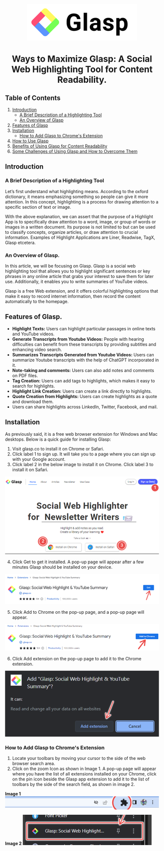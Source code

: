 <div align = "center">
    <img src = "./images/glasp-logo.png">
</div>

<h1 align = "center"> Ways to Maximize Glasp: A Social Web Highlighting Tool for Content Readability. </h1>

## Table of Contents
1. [Introduction](#introduction)
    -  [A Brief Description of a Highlighting Tool](#a-brief-description-of-a-highlighting-tool)
    - [An Overview of Glasp](#an-overview-of-glasp)
2. [Features of Glasp](#features-of-glasp)
3. [Installation](#installation)
    - [How to Add Glasp to Chrome's Extension](#how-to-add-glasp-to-chrome's-extension)
4. [How to Use Glasp](#how-to-use-glasp)
5. [Benefits of Using Glasp for Content Readability](#benefits-of-using-glasp-for-content-readability)
6. [Some Challenges of Using Glasp and How to Overcome Them](#some-challenges-of-using-glasp-and-how-to-overcome-them)

## Introduction

### A Brief Description of a Highlighting Tool 

Let’s first understand what highlighting means. According to the oxford dictionary, it means emphasizing something so people can give it more attention. In this concept, highlighting is a process for drawing attention to a specific section of text or image.

With the above explanation, we can assert that the purpose of a Highlight App is to specifically draw attention to a word, image, or group of words or images in a written document. Its purpose is not limited to but can be used to classify concepts, organize articles, or draw attention to crucial information. Examples of Highlight Applications are Liner, Readwise, TagX, Glasp etcetera. 

### An Overview of Glasp.
In this article, we will be focusing on Glasp. Glasp is a social web highlighting tool that allows you to highlight significant sentences or key phrases in any online article that grabs your interest to save them for later use. Additionally, it enables you to write summaries of YouTube videos.

Glasp is a free Web extension, and it offers colorful highlighting options that make it easy to record internet information, then record the content automatically to the homepage.

## Features of Glasp.

* **Highlight Texts:** Users can highlight particular passages in online texts and YouTube videos.
* **Generate Transcripts from Youtube Videos:** People with hearing difficulties can benefit from these transcripts by providing subtitles and enhancing video search.
* **Summarizes Transcripts Generated from Youtube Videos:** Users can summarize Youtube transcripts with the help of ChatGPT incorporated in it.
* **Note-taking and comments:** Users can also add notes and comments on PDF files.
* **Tag Creation:** Users can add tags to highlights, which makes it easy to search for highlights.
* **Highlight Link Creation:** Users can create a link directly to highlights.
* **Quote Creation from Highlights:** Users can create highlights as a quote and download them.
* Users can share highlights across LinkedIn, Twitter, Facebook, and mail.

## Installation
As previously said, it is a free web browser extension for Windows and Mac desktops. Below is a quick guide for installing Glasp:
1. Visit glasp.co to install it on Chrome or Safari.
2. Click label 1 to sign up. It will take you to a page where you can sign up with your Google account.
3. Click label 2 in the below image to install it on Chrome. Click label 3 to install it on Safari.

![Installation Image1](/images/image1.png)

4. Click Get to get it installed. A pop-up page will appear after a few minutes Glasp should be installed on your device.

![Installation Image2](/images/image2.png)

5. Click Add to Chrome on the pop-up page, and a pop-up page will appear.

![Installation Image3](/images/image3.png)

6. Click Add extension on the pop-up page to add it to the Chrome extension.

![Installation Image4](/images/image4.png)

### How to Add Glasp to Chrome's Extension
1. Locate your toolbars by moving your cursor to the side of the web browser search area. 
2. Click on the zoom Icon as shown in Image 1. A pop-up page will appear where you have the list of all extensions installed on your Chrome, click on the pin icon beside the Glasp app extension to add it to the list of toolbars by the side of the search field, as shown in image 2.

**Image 1**
![Image to add Glasp to Chrome's extension1](/images/image5.png)

**Image 2**
![Image to add Glasp to Chrome's extension2](/images/image6.png)
